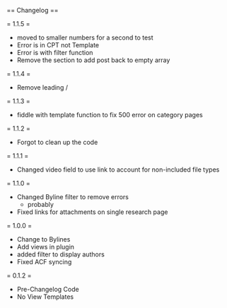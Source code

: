 == Changelog ==

= 1.1.5 =
* moved to smaller numbers for a second to test
* Error is in CPT not Template
* Error is with filter function
* Remove the section to add post back to empty array

= 1.1.4 =
* Remove leading /

= 1.1.3 =
* fiddle with template function to fix 500 error on category pages

= 1.1.2 =
* Forgot to clean up the code

= 1.1.1 =
* Changed video field to use link to account for non-included file types

= 1.1.0 =
* Changed Byline filter to remove errors
	* probably
* Fixed links for attachments on single research page

= 1.0.0 =
* Change to Bylines
* Add views in plugin
* added filter to display authors
* Fixed ACF syncing

= 0.1.2 =
* Pre-Changelog Code
* No View Templates
